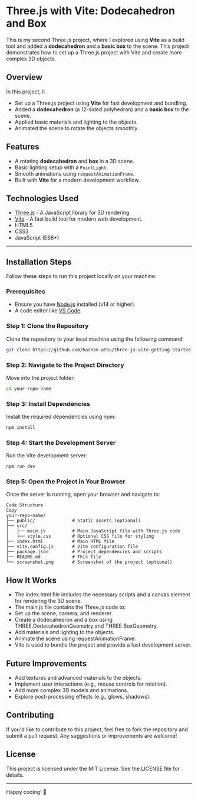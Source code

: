 # Three.js with Vite: Dodecahedron and Box

This is my second Three.js project, where I explored using **Vite** as a build tool and added a **dodecahedron** and a **basic box** to the scene. This project demonstrates how to set up a Three.js project with Vite and create more complex 3D objects.

## Overview

In this project, I:

- Set up a Three.js project using **Vite** for fast development and bundling.
- Added a **dodecahedron** (a 12-sided polyhedron) and a **basic box** to the scene.
- Applied basic materials and lighting to the objects.
- Animated the scene to rotate the objects smoothly.

## Features

- A rotating **dodecahedron** and **box** in a 3D scene.
- Basic lighting setup with a `PointLight`.
- Smooth animations using `requestAnimationFrame`.
- Built with **Vite** for a modern development workflow.

## Technologies Used

- [Three.js](https://threejs.org/) - A JavaScript library for 3D rendering.
- [Vite](https://vitejs.dev/) - A fast build tool for modern web development.
- HTML5
- CSS3
- JavaScript (ES6+)

---

## Installation Steps

Follow these steps to run this project locally on your machine:

### Prerequisites

- Ensure you have [Node.js](https://nodejs.org/) installed (v14 or higher).
- A code editor like [VS Code](https://code.visualstudio.com/).

### Step 1: Clone the Repository

Clone the repository to your local machine using the following command:

```bash
git clone https://github.com/hashan-athu/three-js-vite-getting-started.git
```

### Step 2: Navigate to the Project Directory

Move into the project folder:

```bash
cd your-repo-name
```

### Step 3: Install Dependencies

Install the required dependencies using npm:

```bash
npm install
```

### Step 4: Start the Development Server

Run the Vite development server:

```bash
npm run dev
```

### Step 5: Open the Project in Your Browser

Once the server is running, open your browser and navigate to:

```
Code Structure
Copy
your-repo-name/
├── public/              # Static assets (optional)
├── src/
│   ├── main.js          # Main JavaScript file with Three.js code
│   ├── style.css        # Optional CSS file for styling
├── index.html           # Main HTML file
├── vite.config.js       # Vite configuration file
├── package.json         # Project dependencies and scripts
├── README.md            # This file
└── screenshot.png       # Screenshot of the project (optional)
```

## How It Works

- The index.html file includes the necessary scripts and a canvas element for rendering the 3D scene.
- The main.js file contains the Three.js code to:
- Set up the scene, camera, and renderer.
- Create a dodecahedron and a box using THREE.DodecahedronGeometry and THREE.BoxGeometry.
- Add materials and lighting to the objects.
- Animate the scene using requestAnimationFrame.
- Vite is used to bundle the project and provide a fast development server.

## Future Improvements

- Add textures and advanced materials to the objects.
- Implement user interactions (e.g., mouse controls for rotation).
- Add more complex 3D models and animations.
- Explore post-processing effects (e.g., glows, shadows).

## Contributing

If you'd like to contribute to this project, feel free to fork the repository and submit a pull request. Any suggestions or improvements are welcome!

## License

This project is licensed under the MIT License. See the LICENSE file for details.

---

Happy coding! 🚀
